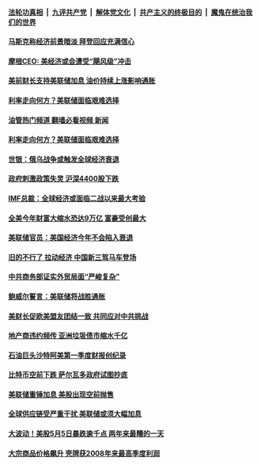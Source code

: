 ####  [法轮功真相](../../../../basic/blob/master/README.md?t=06050201) &nbsp;|&nbsp; [九评共产党](../../../../9ping.md/blob/master/README.md?t=06050201) &nbsp;|&nbsp; [解体党文化](../../../../jtdwh.md/blob/master/README.md?t=06050201)  &nbsp;|&nbsp; [共产主义的终极目的](../../../../gczydzjmd.md/blob/master/README.md?t=06050201) &nbsp;|&nbsp; [魔鬼在统治我们的世界](../../../../mgztzwmdsj.md/blob/master/README.md?t=06050201) 

#### [马斯克称经济前景暗淡 拜登回应充满信心](../pages/soh7/626264.md?t=06050201) 
#### [摩根CEO: 美经济或会遭受“飓风级”冲击](../pages/soh7/625688.md?t=06050201) 
#### [美前财长支持美联储加息 油价持续上涨影响通胀](../pages/soh7/624329.md?t=06050201) 
#### [利率走向何方？美联储面临艰难选择](../pages/soh7/623753.md?t=06050201) 
#### [油管热门频道 翻墙必看视频 新闻](http://45.76.130.85:81/youtube.html?06050201)
#### [利率走向何方？美联储面临艰难选择](../pages/soh7/623753.md?t=06050201) 
#### [世银：俄乌战争或触发全球经济衰退](../pages/soh7/623663.md?t=06050201) 
#### [政府刺激政策失灵 沪深4400股下跌](../pages/soh7/623129.md?t=06050201) 
#### [IMF总裁：全球经济或面临二战以来最大考验](../pages/soh7/622973.md?t=06050201) 
#### [全美今年财富大缩水恐达9万亿 富豪受创最大](../pages/soh7/622946.md?t=06050201) 
#### [美联储官员：美国经济今年不会陷入衰退](../pages/soh7/622310.md?t=06050201) 
#### [旧的不行了 拉动经济 中国新三驾马车登场](../pages/soh7/622178.md?t=06050201) 
#### [中共商务部证实外贸局面“严峻复杂”](../pages/soh7/622166.md?t=06050201) 
#### [鲍威尔誓言：美联储将战胜通胀](../pages/soh7/621551.md?t=06050201) 
#### [美财长促欧美盟友团结一致 共同应对中共挑战](../pages/soh7/621401.md?t=06050201) 
#### [地产商违约频传 亚洲垃圾债市缩水千亿](../pages/soh7/621191.md?t=06050201) 
#### [石油巨头沙特阿美第一季度财报创纪录](../pages/soh7/620948.md?t=06050201) 
#### [比特币空前下跌 萨尔瓦多政府试图抄底](../pages/soh7/619483.md?t=06050201) 
#### [美联储重锤加息 美股出现空前抛售 ](../pages/soh7/619186.md?t=06050201) 
#### [全球供应链受严重干扰 美联储或须大幅加息 ](../pages/soh7/618673.md?t=06050201) 
#### [大波动！美股5月5日暴跌逾千点 两年来最糟的一天](../pages/soh7/618436.md?t=06050201) 
#### [大宗商品价格飙升 壳牌获2008年来最高季度利润](../pages/soh7/618235.md?t=06050201) 
<img src='http://gfw-breaker.win/goodnews/indexes/soh7.md' width='0px' height='0px'/>
